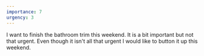 ```yaml
---
importance: 7
urgency: 3
---
```

I want to finish the bathroom trim this weekend. It is a bit important but not that urgent. Even though it isn't all that urgent I would like to button it up this weekend.